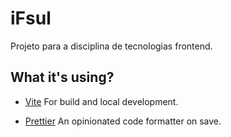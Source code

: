 # iFsul

Projeto para a disciplina de tecnologias frontend.

## What it's using?

- [Vite](https://vitejs.dev/)
  For build and local development.

- [Prettier](https://prettier.io/)
  An opinionated code formatter on save.
